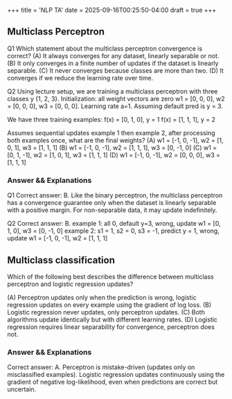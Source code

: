 +++
title = 'NLP TA'
date = 2025-09-16T00:25:50-04:00
draft = true
+++

## Multiclass Perceptron
Q1
Which statement about the multiclass perceptron convergence is correct?
(A) It always converges for any dataset, linearly separable or not.
(B) It only converges in a finite number of updates if the dataset is linearly separable.
(C) It never converges because classes are more than two.
(D) It converges if we reduce the learning rate over time.

Q2 Using lecture setup, we are training a multiclass perceptron with three classes y {1, 2, 3}.
Initialization: all weight vectors are zero w1 = [0, 0, 0], w2 = [0, 0, 0], w3 = [0, 0, 0].
Learning rate a=1.
Assuming default pred is y = 3.

We have three training examples:
f(x) = [0, 1, 0], y = 1
f(x) = [1, 1, 1], y = 2

Assumes sequential updates example 1 then example 2, after processing both examples once, what are the final weights?
(A) w1 = [-1, 0, -1], w2 = [1, 0, 1], w3 = [1, 1, 1]
(B) w1 = [-1, 0, -1], w2 = [1, 1, 1], w3 = [0, -1, 0]
(C) w1 = [0, 1, -1], w2 = [1, 0, 1], w3 = [1, 1, 1]
(D) w1 = [-1, 0, -1], w2 = [0, 0, 0], w3 = [1, 1, 1]

### Answer && Explanations

Q1 Correct answer: B. Like the binary perceptron, the multiclass perceptron has a convergence guarantee only when the dataset is linearly separable with a positive margin. For non-separable data, it may update indefinitely.

Q2 Correct answer: B.
example 1: all 0, default y=3, wrong, update w1 = [0, 1, 0], w3 = [0, -1, 0]
example 2: s1 = 1, s2 = 0, s3 = -1, predict y = 1, wrong, update w1 = [-1, 0, -1], w2 = [1, 1, 1]

## Multiclass classification
Which of the following best describes the difference between multiclass perceptron and logistic regression updates?

(A) Perceptron updates only when the prediction is wrong, logistic regression updates on every example using the gradient of log loss.
(B) Logistic regression never updates, only perceptron updates.
(C) Both algorithms update identically but with different learning rates.
(D) Logistic regression requires linear separability for convergence, perceptron does not.

### Answer && Explanations
Correct answer: A. Perceptron is mistake-driven (updates only on misclassified examples). Logistic regression updates continuously using the gradient of negative log-likelihood, even when predictions are correct but uncertain.

<!-- Q1
Which of the following best contrasts the multiclass perceptron with softmax (multinomial logistic regression)?
(A) The perceptron uses probabilistic outputs, while logistic regression is deterministic.
(B) Logistic regression updates are local and mistake-driven, while perceptron updates are gradient-based.
(C) The perceptron is mistake-driven and non-probabilistic, while logistic regression optimizes a probabilistic loss function.
(D) Both produce identical predictions but differ only in efficiency. -->

<!-- Q3
Suppose we have three bag-of-words feature[good, bad, not] and the examples (good +, not good -, bad -)
Use the decision rule wTf(x) > 0, so a score of zero gets assigned the negative class.
Assume your initial w = [2, 2, 2], a = 1.
Simulate the perceptron learning process. After how many epochs will the algorithm converge? (i.e. on epoch 5, all classified correctly, no updates)
(A) 4 (B) 5 (C) 6 (D) 7 -->


<!-- Q2 Correct answer: C. The perceptron is non-probabilistic and only updates when a mistake occurs. Logistic regression uses probabilistic modeling with softmax and cross-entropy loss, updating weights with gradient descent for all examples. -->

<!-- Q3 Correct answer: B. 
f(x): "good": [1, 0, 0] "not good": [1, 0, 1] "bad": [0, 1, 0]
epoch 1: 
"good" +1, wTf(x) = 2, correct, no update 
"not good" -1, wTf(x) = 4, wrong, update  w = [2, 2, 2] + (-1) * [1, 0, 1] = [1, 2, 1] 
"bad" -1, wTf(x) = 2, wrong, update w = [1, 1, 1]

epoch 2: 
wTf(x) = 1, correct
wTf(x) = 2, wrong, update w = [0, 1, 0] 
wTf(x) = 1, wrong, update w = [0, 0, 0]

epoch 3: 
wTf(x) = 0, wrong, update w = [1, 0, 0] 
wTf(x) = 1, wrong, update w = [0, 0, -1]
wTf(x) = 0, correct

epoch 4: 
wTf(x) = 0, wrong, update w = [1, 0, -1] 
wTf(x) = 0, correct 
wTf(x) = 0, correct

epoch 5: 
wTf(x) = 1, correct 
wTf(x) = 0, correct 
wTf(x) = 0, correct -->
